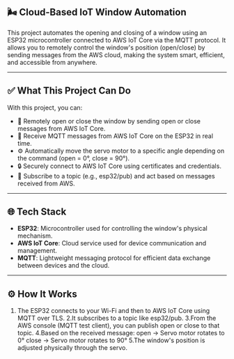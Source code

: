 ## 🌬️ Cloud-Based IoT Window Automation
This project automates the opening and closing of a window using an ESP32 microcontroller connected to AWS IoT Core via the MQTT protocol. It allows you to remotely control the window's position (open/close) by sending messages from the AWS cloud, making the system smart, efficient, and accessible from anywhere.

---

## ✅ What This Project Can Do
With this project, you can:
- 🔄 Remotely open or close the window by sending open or close messages from AWS IoT Core.
- 📶 Receive MQTT messages from AWS IoT Core on the ESP32 in real time.
- ⚙️ Automatically move the servo motor to a specific angle depending on the command (open = 0°, close = 90°).
- 🔒 Securely connect to AWS IoT Core using certificates and credentials.
- 📡 Subscribe to a topic (e.g., esp32/pub) and act based on messages received from AWS.
---

## 🌐 Tech Stack

- **ESP32**: Microcontroller used for controlling the window's physical mechanism.
- **AWS IoT Core**: Cloud service used for device communication and management.
- **MQTT**: Lightweight messaging protocol for efficient data exchange between devices and the cloud.

---

## ⚙️ How It Works
1. The ESP32 connects to your Wi-Fi and then to AWS IoT Core using MQTT over TLS.
2.It subscribes to a topic like esp32/pub.
3.From the AWS console (MQTT test client), you can publish open or close to that topic.
4.Based on the received message:
  open → Servo motor rotates to 0°
  close → Servo motor rotates to 90°
5.The window's position is adjusted physically through the servo.
